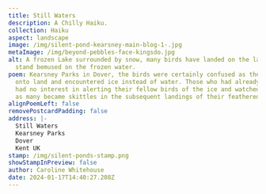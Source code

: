 ```yaml
---
title: Still Waters
description: A Chilly Haiku.
collection: Haiku
aspect: landscape
image: /img/silent-pond-kearsney-main-blog-1-.jpg
metaImage: /img/beyond-pebbles-face-kingsdo.jpg
alt: A frozen Lake surrounded by snow, many birds have landed on the lake and
  stand bemused on the frozen water.
poem: Kearsney Parks in Dover, the birds were certainly confused as they came
  onto land and encountered ice instead of water. Those who had already landed
  had no interest in alerting their fellow birds of the ice and watched bemused
  as many became skittles in the subsequent landings of their feathered friends.
alignPoemLeft: false
removePostcardPadding: false
address: |-
  Still Waters
  Kearsney Parks 
  Dover
  Kent UK
stamp: /img/silent-ponds-stamp.png
showStampInPreview: false
author: Caroline Whitehouse
date: 2024-01-17T14:40:27.208Z
---
```

